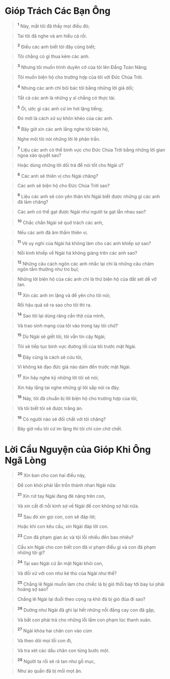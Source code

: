 # Gióp Trách Các Bạn Ông

> <sup><b>1</b></sup> Này, mắt tôi đã thấy mọi điều đó;
>


> Tai tôi đã nghe và am hiểu cả rồi.
>


> <sup><b>2</b></sup> Điều các anh biết tôi đây cũng biết;
>


> Tôi chẳng có gì thua kém các anh.
>


> <sup><b>3</b></sup> Nhưng tôi muốn trình duyên cớ của tôi lên Đấng Toàn Năng;
>


> Tôi muốn biện hộ cho trường hợp của tôi với Đức Chúa Trời.
>


> <sup><b>4</b></sup> Nhưng các anh chỉ bôi bác tôi bằng những lời giả dối;
>


> Tất cả các anh là những y sĩ chẳng có thực tài.
>


> <sup><b>5</b></sup> Ôi, ước gì các anh cứ im hơi lặng tiếng;
>


> Đó mới là cách xử sự khôn khéo của các anh.
>


> <sup><b>6</b></sup> Bây giờ xin các anh lắng nghe tôi biện hộ,
>


> Nghe môi tôi nói những lời lẽ phân trần.
>


> <sup><b>7</b></sup> Liệu các anh có thể binh vực cho Đức Chúa Trời bằng những lời gian ngoa xảo quyệt sao?
>


> Hoặc dùng những lời dối trá để nói tốt cho Ngài ư?
>


> <sup><b>8</b></sup> Các anh sẽ thiên vị cho Ngài chăng?
>


> Các anh sẽ biện hộ cho Đức Chúa Trời sao?
>


> <sup><b>9</b></sup> Liệu các anh sẽ còn yên thân khi Ngài biết được những gì các anh đã làm chăng?
>


> Các anh có thể gạt được Ngài như người ta gạt lẫn nhau sao?
>


> <sup><b>10</b></sup> Chắc chắn Ngài sẽ quở trách các anh,
>


> Nếu các anh đã âm thầm thiên vị.
>


> <sup><b>11</b></sup> Vẻ uy nghi của Ngài há không làm cho các anh khiếp sợ sao?
>


> Nỗi kinh khiếp về Ngài há không giáng trên các anh sao?
>


> <sup><b>12</b></sup> Những câu cách ngôn các anh nhắc lại chỉ là những câu châm ngôn tầm thường như tro bụi;
>


> Những lời biện hộ của các anh chỉ là thứ biện hộ của đất sét dễ vỡ tan.
>


> <sup><b>13</b></sup> Xin các anh im lặng và để yên cho tôi nói;
>


> Rồi hậu quả sẽ ra sao cho tôi thì ra.
>


> <sup><b>14</b></sup> Sao tôi lại dùng răng cắn thịt của mình,
>


> Và trao sinh mạng của tôi vào trong tay tôi chứ?
>


> <sup><b>15</b></sup> Dù Ngài sẽ giết tôi, tôi vẫn tin cậy Ngài;
>


> Tôi sẽ tiếp tục binh vực đường lối của tôi trước mặt Ngài.
>


> <sup><b>16</b></sup> Đây cũng là cách sẽ cứu tôi,
>


> Vì không kẻ đạo đức giả nào dám đến trước mặt Ngài.
>


> <sup><b>17</b></sup> Xin hãy nghe kỹ những lời tôi sẽ nói;
>


> Xin hãy lắng tai nghe những gì tôi sắp nói ra đây.
>


> <sup><b>18</b></sup> Này, tôi đã chuẩn bị lời biện hộ cho trường hợp của tôi,
>


> Và tôi biết tôi sẽ được trắng án.
>


> <sup><b>19</b></sup> Có người nào sẽ đối chất với tôi chăng?
>


> Bây giờ nếu tôi cứ im lặng thì tôi chỉ còn chờ chết.
>


# Lời Cầu Nguyện của Gióp Khi Ông Ngã Lòng

> <sup><b>20</b></sup> Xin ban cho con hai điều này,
>


> Để con khỏi phải lẩn trốn thánh nhan Ngài nữa:
>


> <sup><b>21</b></sup> Xin rút tay Ngài đang đè nặng trên con,
>


> Và xin cất đi nỗi kinh sợ về Ngài để con không sợ hãi nữa.
>


> <sup><b>22</b></sup> Sau đó xin gọi con, con sẽ đáp lời;
>


> Hoặc khi con kêu cầu, xin Ngài đáp lời con.
>


> <sup><b>23</b></sup> Con đã phạm gian ác và tội lỗi nhiều đến bao nhiêu?
>


> Cầu xin Ngài cho con biết con đã vi phạm điều gì và con đã phạm những tội gì?
>


> <sup><b>24</b></sup> Tại sao Ngài cứ ẩn mặt Ngài khỏi con,
>


> Và đối xử với con như kẻ thù của Ngài như thế?
>


> <sup><b>25</b></sup> Chẳng lẽ Ngài muốn làm cho chiếc lá bị gió thổi bay tới bay lui phải hoảng sợ sao?
>


> Chẳng lẽ Ngài lại đuổi theo cọng rạ khô đã bị gió đùa đi sao?
>


> <sup><b>26</b></sup> Dường như Ngài đã ghi lại hết những nỗi đắng cay con đã gặp,
>


> Và bắt con phải trả cho những lỗi lầm con phạm lúc thanh xuân.
>


> <sup><b>27</b></sup> Ngài khóa hai chân con vào cùm
>


> Và theo dõi mọi lối con đi,
>


> Và tra xét các dấu chân con từng bước một.
>


> <sup><b>28</b></sup> Người ta rồi sẽ rã tan như gỗ mục,
>


> Như áo quần đã bị mối mọt ăn.
>